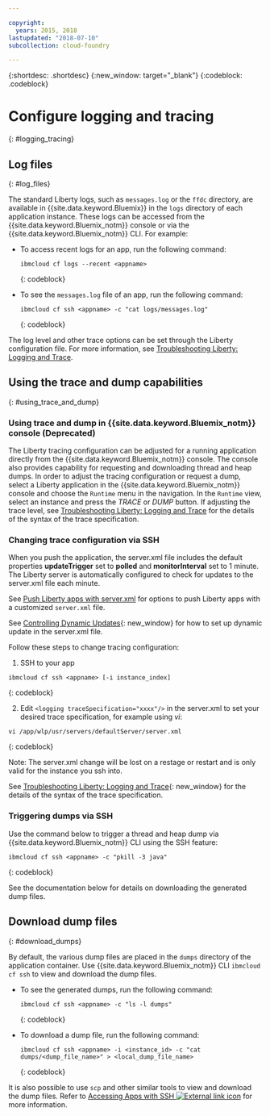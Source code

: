 ```yaml
---

copyright:
  years: 2015, 2018
lastupdated: "2018-07-10"
subcollection: cloud-foundry

---
```


{:shortdesc: .shortdesc}
{:new_window: target="_blank"}
{:codeblock: .codeblock}

# Configure logging and tracing
{: #logging_tracing}

## Log files
{: #log_files}

The standard Liberty logs, such as `messages.log` or the `ffdc` directory, are available in {{site.data.keyword.Bluemix}} in the `logs` directory of each application instance. These logs can be accessed from the {{site.data.keyword.Bluemix_notm}} console or via the {{site.data.keyword.Bluemix_notm}} CLI. For example:

* To access recent logs for an app, run the following command:

  ```
  ibmcloud cf logs --recent <appname>
  ```
  {: codeblock}


* To see the `messages.log` file of an app, run the following command:

  ```
  ibmcloud cf ssh <appname> -c "cat logs/messages.log"
  ```
  {: codeblock}

The log level and other trace options can be set through the Liberty configuration file. For more information, see [Troubleshooting Liberty: Logging and Trace](http://www.ibm.com/support/knowledgecenter/SSEQTP_liberty/com.ibm.websphere.wlp.doc/ae/rwlp_logging.html).

## Using the trace and dump capabilities
{: #using_trace_and_dump}

### Using trace and dump in {{site.data.keyword.Bluemix_notm}} console (Deprecated)

The Liberty tracing configuration can be adjusted for a running application directly from the {{site.data.keyword.Bluemix_notm}} console. The console also provides capability for requesting and downloading thread and heap dumps. In order to adjust the tracing configuration or request a dump, select a Liberty application in the {{site.data.keyword.Bluemix_notm}} console and choose the `Runtime` menu in the navigation. In the `Runtime` view, select an instance and press the *TRACE* or *DUMP* button. If adjusting the trace level, see [Troubleshooting Liberty: Logging and Trace](http://www.ibm.com/support/knowledgecenter/SSEQTP_liberty/com.ibm.websphere.wlp.doc/ae/rwlp_logging.html) for the details of the syntax of the trace specification.

### Changing trace configuration via SSH

When you push the application, the server.xml file includes the default properties  **updateTrigger** set to **polled** and **monitorInterval** set to 1 minute. The Liberty server is automatically configured to check for updates to the server.xml file each minute.

See [Push Liberty apps with server.xml](/docs/runtimes/liberty?topic=liberty-options_for_pushing#options_for_pushing) for options to push Liberty apps with a customized `server.xml` file.

See [Controlling Dynamic Updates](https://www.ibm.com/support/knowledgecenter/SSEQTP_liberty/com.ibm.websphere.wlp.doc/ae/twlp_setup_dyn_upd.html){: new_window} for how to set up dynamic update in the server.xml file.

Follow these steps to change tracing configuration:

1. SSH to your app

  ```
 ibmcloud cf ssh <appname> [-i instance_index]
  ```
  {: codeblock}

2. Edit `<logging traceSpecification="xxxx"/>` in the server.xml to set your desired trace specification,  for example using *vi*:

  ```
vi /app/wlp/usr/servers/defaultServer/server.xml
  ```
  {: codeblock}

Note: The server.xml change will be lost on a restage or restart and is only valid for the instance you ssh into.

See [Troubleshooting Liberty: Logging and Trace](http://www.ibm.com/support/knowledgecenter/SSEQTP_liberty/com.ibm.websphere.wlp.doc/ae/rwlp_logging.html){: new_window} for the details of the syntax of the trace specification.

### Triggering dumps via SSH

Use the command below to trigger a thread and heap dump via {{site.data.keyword.Bluemix_notm}} CLI using the SSH feature:

  ```
 ibmcloud cf ssh <appname> -c "pkill -3 java"
  ```
  {: codeblock}

See the documentation below for details on downloading the generated dump files.

## Download dump files
{: #download_dumps}

By default, the various dump files are placed in the `dumps` directory of the application container. Use {{site.data.keyword.Bluemix_notm}} CLI `ibmcloud cf ssh` to view and download the dump files.

* To see the generated dumps, run the following command:

  ```
  ibmcloud cf ssh <appname> -c "ls -l dumps"
  ```
  {: codeblock}

* To download a dump file, run the following command:

  ```
  ibmcloud cf ssh <appname> -i <instance_id> -c "cat dumps/<dump_file_name>" > <local_dump_file_name>
  ```
  {: codeblock}

It is also possible to use `scp` and other similar tools to view and download the dump files. Refer to [Accessing Apps with SSH  ![External link icon](../../icons/launch-glyph.svg "External link icon")](https://docs.cloudfoundry.org/devguide/deploy-apps/ssh-apps.html) for more information.
